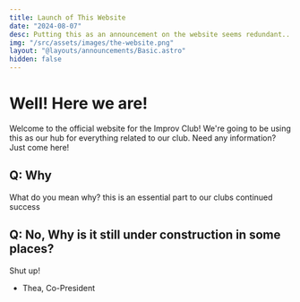 ```yaml
---
title: Launch of This Website
date: "2024-08-07"
desc: Putting this as an announcement on the website seems redundant...
img: "/src/assets/images/the-website.png"
layout: "@layouts/announcements/Basic.astro"
hidden: false
---
```


# Well! Here we are!

Welcome to the official website for the Improv Club! We're going to be using this as our hub for everything related to our club. Need any information? Just come here!

## Q: Why

What do you mean why? this is an essential part to our clubs continued success 

## Q: No, Why is it still under construction in some places?

Shut up!

- Thea, Co-President